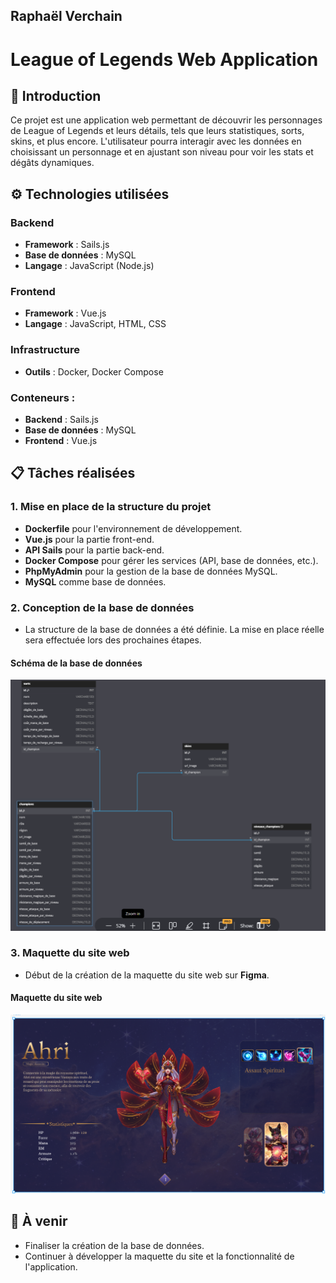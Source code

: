 ## Raphaël Verchain

# League of Legends Web Application

## 📖 Introduction
Ce projet est une application web permettant de découvrir les personnages de League of Legends et leurs détails, tels que leurs statistiques, sorts, skins, et plus encore. L'utilisateur pourra interagir avec les données en choisissant un personnage et en ajustant son niveau pour voir les stats et dégâts dynamiques.

## ⚙️ Technologies utilisées

### Backend
- **Framework** : Sails.js
- **Base de données** : MySQL
- **Langage** : JavaScript (Node.js)

### Frontend
- **Framework** : Vue.js
- **Langage** : JavaScript, HTML, CSS

### Infrastructure
- **Outils** : Docker, Docker Compose

### Conteneurs :
- **Backend** : Sails.js
- **Base de données** : MySQL
- **Frontend** : Vue.js

## 📋 Tâches réalisées

### 1. Mise en place de la structure du projet
- **Dockerfile** pour l'environnement de développement.
- **Vue.js** pour la partie front-end.
- **API Sails** pour la partie back-end.
- **Docker Compose** pour gérer les services (API, base de données, etc.).
- **PhpMyAdmin** pour la gestion de la base de données MySQL.
- **MySQL** comme base de données.

### 2. Conception de la base de données
- La structure de la base de données a été définie. La mise en place réelle sera effectuée lors des prochaines étapes.

#### Schéma de la base de données
![Schéma de la base de données](assets/MCD.png)

### 3. Maquette du site web
- Début de la création de la maquette du site web sur **Figma**.

#### Maquette du site web
![Maquette du site web](assets/MaquetteV1.png)

## 📝 À venir

- Finaliser la création de la base de données.
- Continuer à développer la maquette du site et la fonctionnalité de l'application.

